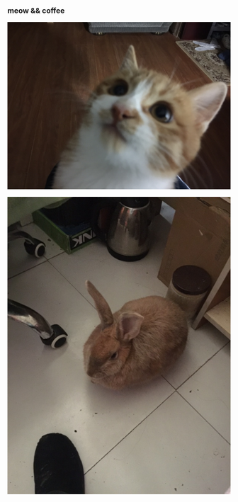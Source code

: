 ### meow && coffee 

![meow](https://github.com/xuejialing/xuejialing.github.io/blob/master/_images/meow.jpeg?raw=true)

![coffee](https://github.com/xuejialing/xuejialing.github.io/blob/master/_images/coffee.jpeg?raw=true)


